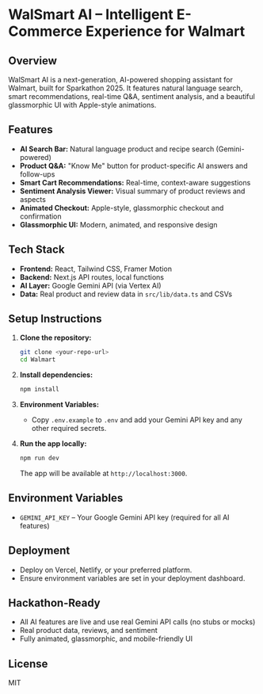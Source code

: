 # WalSmart AI – Intelligent E-Commerce Experience for Walmart

## Overview

WalSmart AI is a next-generation, AI-powered shopping assistant for Walmart, built for Sparkathon 2025. It features natural language search, smart recommendations, real-time Q&A, sentiment analysis, and a beautiful glassmorphic UI with Apple-style animations.

## Features

- **AI Search Bar:** Natural language product and recipe search (Gemini-powered)
- **Product Q&A:** "Know Me" button for product-specific AI answers and follow-ups
- **Smart Cart Recommendations:** Real-time, context-aware suggestions
- **Sentiment Analysis Viewer:** Visual summary of product reviews and aspects
- **Animated Checkout:** Apple-style, glassmorphic checkout and confirmation
- **Glassmorphic UI:** Modern, animated, and responsive design

## Tech Stack

- **Frontend:** React, Tailwind CSS, Framer Motion
- **Backend:** Next.js API routes, local functions
- **AI Layer:** Google Gemini API (via Vertex AI)
- **Data:** Real product and review data in `src/lib/data.ts` and CSVs

## Setup Instructions

1. **Clone the repository:**
   ```bash
   git clone <your-repo-url>
   cd Walmart
   ```
2. **Install dependencies:**
   ```bash
   npm install
   ```
3. **Environment Variables:**

   - Copy `.env.example` to `.env` and add your Gemini API key and any other required secrets.

4. **Run the app locally:**
   ```bash
   npm run dev
   ```
   The app will be available at `http://localhost:3000`.

## Environment Variables

- `GEMINI_API_KEY` – Your Google Gemini API key (required for all AI features)

## Deployment

- Deploy on Vercel, Netlify, or your preferred platform.
- Ensure environment variables are set in your deployment dashboard.

## Hackathon-Ready

- All AI features are live and use real Gemini API calls (no stubs or mocks)
- Real product data, reviews, and sentiment
- Fully animated, glassmorphic, and mobile-friendly UI

## License

MIT
